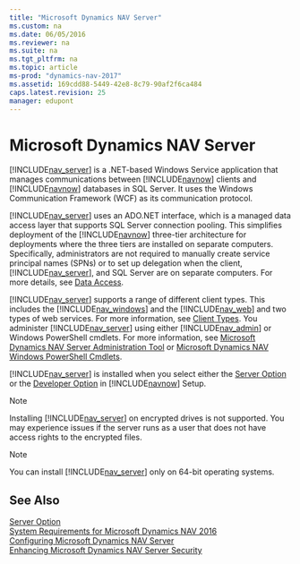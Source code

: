 ```yaml
---
title: "Microsoft Dynamics NAV Server"
ms.custom: na
ms.date: 06/05/2016
ms.reviewer: na
ms.suite: na
ms.tgt_pltfrm: na
ms.topic: article
ms-prod: "dynamics-nav-2017"
ms.assetid: 169cdd88-5449-42e8-8c79-90af2f6ca484
caps.latest.revision: 25
manager: edupont
---
```

# Microsoft Dynamics NAV Server
[!INCLUDE[nav_server](includes/nav_server_md.md)] is a .NET\-based Windows Service application that manages communications between [!INCLUDE[navnow](includes/navnow_md.md)] clients and [!INCLUDE[navnow](includes/navnow_md.md)] databases in SQL Server. It uses the Windows Communication Framework \(WCF\) as its communication protocol.  
  
 [!INCLUDE[nav_server](includes/nav_server_md.md)] uses an ADO.NET interface, which is a managed data access layer that supports SQL Server connection pooling. This simplifies deployment of the [!INCLUDE[navnow](includes/navnow_md.md)] three\-tier architecture for deployments where the three tiers are installed on separate computers. Specifically, administrators are not required to manually create service principal names \(SPNs\) or to set up delegation when the client, [!INCLUDE[nav_server](includes/nav_server_md.md)], and SQL Server are on separate computers. For more details, see [Data Access](Data-Access.md).  
  
 [!INCLUDE[nav_server](includes/nav_server_md.md)] supports a range of different client types. This includes the [!INCLUDE[nav_windows](includes/nav_windows_md.md)] and the [!INCLUDE[nav_web](includes/nav_web_md.md)] and two types of web services. For more information, see [Client Types](Client-Types.md). You administer [!INCLUDE[nav_server](includes/nav_server_md.md)] using either [!INCLUDE[nav_admin](includes/nav_admin_md.md)] or Windows PowerShell cmdlets. For more information, see  [Microsoft Dynamics NAV Server Administration Tool](Microsoft-Dynamics-NAV-Server-Administration-Tool.md) or [Microsoft Dynamics NAV Windows PowerShell Cmdlets](Microsoft-Dynamics-NAV-Windows-PowerShell-Cmdlets.md).  
  
 [!INCLUDE[nav_server](includes/nav_server_md.md)] is installed when you select either the [Server Option](Server-Option.md) or the [Developer Option](Developer-Option.md) in [!INCLUDE[navnow](includes/navnow_md.md)] Setup.  
  
> [!NOTE]  
>  Installing [!INCLUDE[nav_server](includes/nav_server_md.md)] on encrypted drives is not supported. You may experience issues if the server runs as a user that does not have access rights to the encrypted files.  
  
> [!NOTE]  
>  You can install [!INCLUDE[nav_server](includes/nav_server_md.md)] only on 64\-bit operating systems.  
  
## See Also  
 [Server Option](Server-Option.md)   
 [System Requirements for Microsoft Dynamics NAV 2016](System-Requirements-for-Microsoft-Dynamics-NAV-2016.md)   
 [Configuring Microsoft Dynamics NAV Server](Configuring-Microsoft-Dynamics-NAV-Server.md)   
 [Enhancing Microsoft Dynamics NAV Server Security](Enhancing-Microsoft-Dynamics-NAV-Server-Security.md)